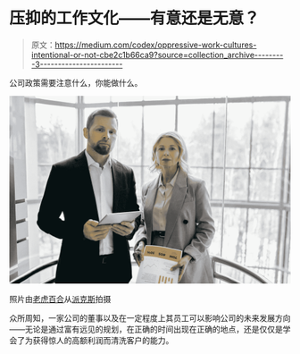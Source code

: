 # 压抑的工作文化——有意还是无意？

> 原文：<https://medium.com/codex/oppressive-work-cultures-intentional-or-not-cbe2c1b66ca9?source=collection_archive---------3----------------------->

公司政策需要注意什么，你能做什么。

![](img/9f6bbf5963da7564beea9994c33a1ec7.png)

照片由[老虎百合](https://www.pexels.com/@tiger-lily?utm_content=attributionCopyText&utm_medium=referral&utm_source=pexels)从[派克斯](https://www.pexels.com/photo/man-holding-a-tablet-and-woman-holding-documents-standing-7109204/?utm_content=attributionCopyText&utm_medium=referral&utm_source=pexels)拍摄

众所周知，一家公司的董事以及在一定程度上其员工可以影响公司的未来发展方向——无论是通过富有远见的规划，在正确的时间出现在正确的地点，还是仅仅是学会了为获得惊人的高额利润而清洗客户的能力。